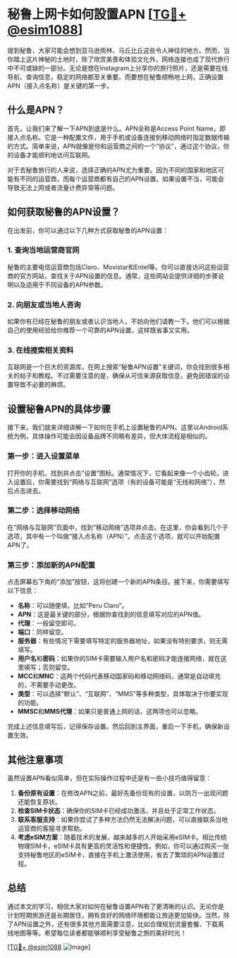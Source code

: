 # 秘鲁上网卡如何設置APN [[TG💪+ @esim1088](https://t.me/s/esim1088)]

提到秘鲁，大家可能会想到亚马逊雨林、马丘比丘这些令人神往的地方。然而，当你踏上这片神秘的土地时，除了欣赏美景和体验文化外，网络连接也成了现代旅行中不可或缺的一部分。无论是想在Instagram上分享你的旅行照片，还是需要在线导航、查询信息，稳定的网络都至关重要。而要想在秘鲁顺畅地上网，正确设置APN（接入点名称）是关键的第一步。

## 什么是APN？

首先，让我们来了解一下APN到底是什么。APN全称是Access Point Name，即接入点名称。它是一种配置文件，用于手机或设备连接到移动网络时指定数据传输的方式。简单来说，APN就像是你和运营商之间的一个“协议”，通过这个协议，你的设备才能顺利地访问互联网。

对于去秘鲁旅行的人来说，选择正确的APN尤为重要。因为不同的国家和地区可能有不同的运营商，而每个运营商都有自己的APN设置。如果设置不当，可能会导致无法上网或者流量计费异常等问题。

## 如何获取秘鲁的APN设置？

在出发前，你可以通过以下几种方式获取秘鲁的APN设置：

### 1. 查询当地运营商官网

秘鲁的主要电信运营商包括Claro、Movistar和Entel等。你可以直接访问这些运营商的官方网站，查找关于APN设置的信息。通常，这些网站会提供详细的步骤说明以及适用于不同设备的APN参数。

### 2. 向朋友或当地人咨询

如果你有已经在秘鲁的朋友或者认识当地人，不妨向他们请教一下。他们可以根据自己的使用经验给你推荐一个可靠的APN设置，这样既省事又实用。

### 3. 在线搜索相关资料

互联网是一个巨大的资源库，在网上搜索“秘鲁APN设置”关键词，你会找到很多相关的帖子和教程。不过需要注意的是，确保从可信来源获取信息，避免因错误的设置导致不必要的麻烦。

## 设置秘鲁APN的具体步骤

接下来，我们就来详细讲解一下如何在手机上设置秘鲁的APN。这里以Android系统为例，具体操作可能会因设备品牌不同略有差异，但大体流程是相似的。

### 第一步：进入设置菜单

打开你的手机，找到并点击“设置”图标。通常情况下，它看起来像一个小齿轮。进入设置后，你需要找到“网络与互联网”选项（有的设备可能是“无线和网络”），然后点击进去。

### 第二步：选择移动网络

在“网络与互联网”页面中，找到“移动网络”选项并点击。在这里，你会看到几个子选项，其中有一个叫做“接入点名称（APN）”。点击这个选项，就可以开始配置APN了。

### 第三步：添加新的APN配置

点击屏幕右下角的“添加”按钮，这将创建一个新的APN条目。接下来，你需要填写以下信息：

- **名称**：可以随便填，比如“Peru Claro”。
- **APN**：这是最关键的部分，根据你查找到的信息填写对应的APN值。
- **代理**：一般留空即可。
- **端口**：同样留空。
- **服务器**：有些情况下需要填写特定的服务器地址，如果没有特别要求，则无需填写。
- **用户名**和**密码**：如果你的SIM卡需要输入用户名和密码才能连接网络，就在这里填写；否则留空。
- **MCC**和**MNC**：这两个代码代表移动国家码和移动网络码，通常是自动填充的，不需要手动更改。
- **类型**：可以选择“默认”、“互联网”、“MMS”等多种类型，具体取决于你要实现的功能。
- **MMSC**和**MMS代理**：如果只是普通上网的话，这两项也可以忽略。

完成上述信息填写后，记得保存设置。然后回到主界面，重启一下手机，确保新设置生效。

## 其他注意事项

虽然设置APN看似简单，但在实际操作过程中还是有一些小技巧值得留意：

1. **备份原有设置**：在修改APN之前，最好先备份现有的设置，以防万一出现问题还能恢复原状。
2. **检查SIM卡状态**：确保你的SIM卡已经成功激活，并且处于正常工作状态。
3. **联系客服支持**：如果你尝试了多种方法仍然无法解决问题，可以直接联系当地运营商的客服寻求帮助。
4. **考虑eSIM方案**：随着技术的发展，越来越多的人开始采用eSIM卡。相比传统物理SIM卡，eSIM卡具有更高的灵活性和便捷性。例如，你可以通过购买一张支持秘鲁地区的eSIM卡，直接在手机上激活使用，省去了繁琐的APN设置过程。

## 总结

通过本文的学习，相信大家对如何在秘鲁设置APN有了更清晰的认识。无论你是计划短期旅游还是长期居住，拥有良好的网络环境都能让旅途更加愉快。当然，除了APN设置之外，还有很多其他方面需要注意，比如合理规划流量套餐、下载离线地图等等。希望每位读者都能够顺利享受秘鲁之旅的美好时光！

[[TG💪+ @esim1088](https://t.me/s/esim1088) ![Image](https://i.postimg.cc/4NQfJmqS/Snipaste-2025-05-13-00-14-12.png)]